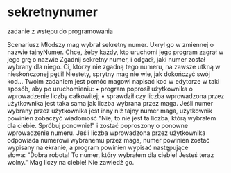 # sekretnynumer<br/> 
zadanie z wstępu do programowania 


Scenariusz
Młodszy mag wybrał sekretny numer. Ukrył go w zmiennej o nazwie tajnyNumer. Chce, żeby każdy, kto uruchomi jego program zagrał w jego grę o nazwie Zgadnij sekretny numer, i odgadł, jaki numer został wybrany dla niego. Ci, którzy nie zgadną tego numeru, na zawsze utkną w nieskończonej pętli! Niestety, sprytny mag nie wie, jak dokończyć swój kod...
Twoim zadaniem jest pomóc magowi napisać kod w edytorze w taki sposób, aby po uruchomieniu:
    • program poprosił użytkownika o wprowadzenie liczby całkowitej;
    • sprawdził czy liczba wprowadzona przez użytkownika jest taka sama jak liczba wybrana przez maga. Jeśli numer wybrany przez użytkownika jest inny niż tajny numer maga, użytkownik powinien zobaczyć wiadomość "Nie, to nie jest ta liczba, którą wybrałem dla ciebie. Spróbuj ponownie!" i zostać poproszony o ponowne wprowadzenie numeru. Jeśli liczba wprowadzona przez użytkownika odpowiada numerowi wybranemu przez maga, numer powinien zostać wypisany na ekranie, a program powinien wypisać następujące słowa: "Dobra robota! To numer, który wybrałem dla ciebie! Jesteś teraz wolny."
Mag liczy na ciebie! Nie zawiedź go.
